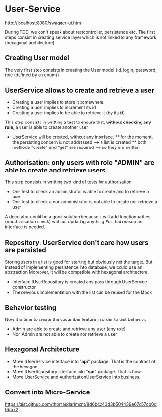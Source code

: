 # User-Service

http://localhost:8080/swagger-ui.html

During TDD, we don't speak about restcontroller, persistence etc.
The first steps consist in creating  service layer which is not linked to any framework (hexagonal architecture)

## Creating User model

The very first step consists in creating the User model {id, login, password, role (defined by an enum)}

## UserService allows to create and retrieve a user

* Creating a user implies to store it somewhere.
* Creating a user implies to increment its id
* Creating a user implies to be able to retrieve it (by its id)

This step consists in writting a test to ensure that, **without checking any role**, a user is able to create another user
* UserService will be created, without any interface.
** for the moment, the persisting concern is not addressed --> a list is created
** both methods "create" and "get" are required --> so they are written

## Authorisation: only users with role "ADMIN" are able to create and retrieve users.

This step consists in writting two kind of tests for authorization
* One test to check an administrator is able to create and to retrieve a user
* One test to check a non administrator is not able to create nor retrieve a user

A decorator could be a good solution because it will add functionnalities (=authorisation check) without updating anything
For that reason an interface is needed.

## Repository: UserService don't care how users are persisted

Storing users in a list is good for starting but obviously not the target. But instead of implementing persistence into database, we could use an abstraction
Moreover, it will be compatible with hexagonal architecture.
* Interface IUserRepository is created ans pass through UserService constructor
* The previous implementation with the list can be reused for the Mock

## Behavior testing

Now it is time to create the cucumber feature in order to test behavior.
* Admin are able to create and retrieve any user (any role)
* Non Admin are not able to create nor retrieve a user

## Hexagonal Architecture

* Move IUserService interface into "**api**" package. That is the contract of the hexagon
* Move IUserRepository interface into "**spi**" package. That is how
* Move UserService and AuthorizationUserService into business.

## Convert into Micro-Service

https://gist.github.com/thomasdarimont/8d6bc243d3b504439e67d57cb0d0bb72